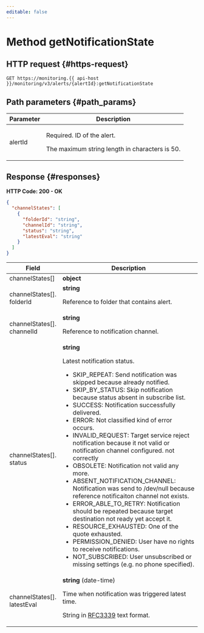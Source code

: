 ```yaml
---
editable: false
---
```


# Method getNotificationState

 

 
## HTTP request {#https-request}
```
GET https://monitoring.{{ api-host }}/monitoring/v3/alerts/{alertId}:getNotificationState
```
 
## Path parameters {#path_params}
 
Parameter | Description
--- | ---
alertId | <p>Required. ID of the alert.</p> <p>The maximum string length in characters is 50.</p> 
 
## Response {#responses}
**HTTP Code: 200 - OK**

```json 
{
  "channelStates": [
    {
      "folderId": "string",
      "channelId": "string",
      "status": "string",
      "latestEval": "string"
    }
  ]
}
```

 
Field | Description
--- | ---
channelStates[] | **object**
channelStates[].<br>folderId | **string**<br><p>Reference to folder that contains alert.</p> 
channelStates[].<br>channelId | **string**<br><p>Reference to notification channel.</p> 
channelStates[].<br>status | **string**<br><p>Latest notification status.</p> <ul> <li>SKIP_REPEAT: Send notification was skipped because already notified.</li> <li>SKIP_BY_STATUS: Skip notification because status absent in subscribe list.</li> <li>SUCCESS: Notification successfully delivered.</li> <li>ERROR: Not classified kind of error occurs.</li> <li>INVALID_REQUEST: Target service reject notification because it not valid or notification channel configured. not correctly</li> <li>OBSOLETE: Notification not valid any more.</li> <li>ABSENT_NOTIFICATION_CHANNEL: Notification was send to /dev/null because reference notificaiton channel not exists.</li> <li>ERROR_ABLE_TO_RETRY: Notification should be repeated because target destination not ready yet accept it.</li> <li>RESOURCE_EXHAUSTED: One of the quote exhausted.</li> <li>PERMISSION_DENIED: User have no rights to receive notifications.</li> <li>NOT_SUBSCRIBED: User unsubscribed or missing settings (e.g. no phone specified).</li> </ul> 
channelStates[].<br>latestEval | **string** (date-time)<br><p>Time when notification was triggered latest time.</p> <p>String in <a href="https://www.ietf.org/rfc/rfc3339.txt">RFC3339</a> text format.</p> 